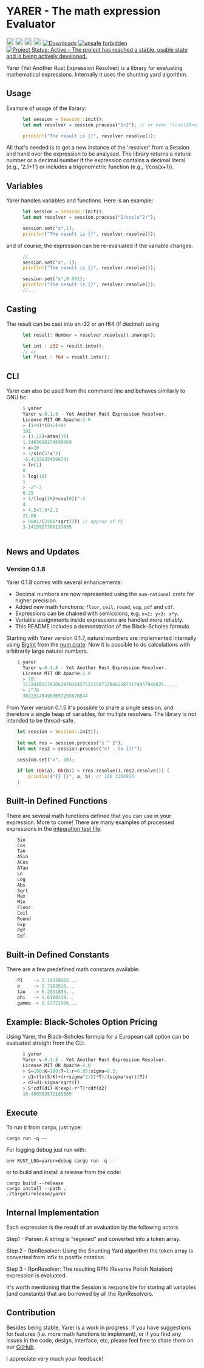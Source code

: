 
YARER - The math expression Evaluator
===========================

[<img alt="github" src="https://img.shields.io/badge/github-davassi/davassi?style=for-the-badge&labelColor=555555&logo=github" height="20">](https://github.com/davassi/yarer)
[<img alt="build status" src="https://github.com/davassi/yarer/actions/workflows/rust.yml/badge.svg" height="20">](https://github.com/davassi/yarer/actions?query=branch%3Amaster)
[<img alt="crates.io" src="https://img.shields.io/crates/v/yarer.svg?style=for-the-badge&color=fc8d62&logo=rust" height="20">](https://crates.io/crates/yarer)
[<img alt="docs.rs" src="https://img.shields.io/docsrs/yarer?style=for-the-badge&labelColor=555555&logo=docs.rs" height="20">](https://docs.rs/yarer)
[![Downloads](https://img.shields.io/crates/d/yarer.svg)](https://crates.io/crates/yarer)
[![unsafe forbidden](https://img.shields.io/badge/unsafe-forbidden-success.svg)](https://github.com/rust-secure-code/safety-dance/)
[![Project Status: Active – The project has reached a stable, usable state and is being actively developed.](https://www.repostatus.org/badges/latest/active.svg)](https://www.repostatus.org/#active)

Yarer (Yet Another Rust Expression Resolver) is a library for evaluating mathematical expressions. Internally it uses the shunting yard algorithm.

## Usage

Example of usage of the library:

```rust
      let session = Session::init();
      let mut resolver = session.process("1+2"); // or even "(cos(10+e)+3*sin(9/pi))^2" 

      println!("The result is {}", resolver.resolve());
```

All that's needed is to get a new instance of the 'resolver' from a Session and hand over the expression to be analysed.
The library returns a natural number or a decimal number if the expression contains a decimal literal (e.g., '2.1+1') or includes a trigonometric function (e.g., 1/cos(x+1)).

## Variables

Yarer handles variables and functions. Here is an example:

```rust
      let session = Session::init();
      let mut resolver = session.process("1/cos(x^2)");

      session.set("x",1);
      println!("The result is {}", resolver.resolve());
```

and of course, the expression can be re-evaluated if the variable changes.

```rust
      //...
      session.set("x",-1);
      println!("The result is {}", resolver.resolve());

      session.set("x",0.001); 
      println!("The result is {}", resolver.resolve());
      //...
```

## Casting

The result can be cast into an i32 or an f64 (if decimal) using

```rust
      let result: Number = resolver.resolve().unwrap();

      let int : i32 = result.into();
      // or
      let float : f64 = result.into();
```

## CLI

Yarer can also be used from the command line and behaves similarly to GNU bc

```rust
      $ yarer
      Yarer v.0.1.8 - Yet Another Rust Expression Resolver.
      License MIT OR Apache-2.0
      > (1+9)*(8+2)+0!
      101
      > (1./2)+atan(10)
      1.1483608274590869
      > x=10
      > 3/sin(5*x^2)
      -6.41338354698791
      > ln(1)
      0
      > log(10)
      1
      > -2^-2
      0.25
      > 1/(log(10)+cos(0))^-2
      4
      > 4.5+7.9*2.2
      21.88
      > 9801/(2206*sqrt(2)) // approx of PI
      3.1415927300133055
      
```
## News and Updates

### Version 0.1.8

Yarer 0.1.8 comes with several enhancements:

* Decimal numbers are now represented using the `num-rational` crate for higher precision.
* Added new math functions: `floor`, `ceil`, `round`, `exp`, `pdf` and `cdf`.
* Expressions can be chained with semicolons, e.g. `x=2; y=3; x*y`.
* Variable assignments inside expressions are handled more reliably.
* This README includes a demonstration of the Black–Scholes formula.

Starting with Yarer version 0.1.7, natural numbers are implemented internally using [BigInt](https://crates.io/crates/num-bigint) from the [num crate](https://crates.io/crates/num). Now it is possible to do calculations with arbitrarily large natural numbers.

```rust
    $ yarer
      Yarer v.0.1.8 - Yet Another Rust Expression Resolver.
      License MIT OR Apache-2.0
      > 78!
      1132428117820629783145752115873204622873174957948825.....
      > 2^78
      302231454903657293676544
```

From Yarer version 0.1.5 it's possible to share a single session, and therefore a single heap of variables, for multiple resolvers. The library is not intended to be thread-safe.

```rust
    let session = Session::init();
    
    let mut res = session.process("x ^ 2");
    let mut res2 = session.process("x! - (x-1)!");

    session.set("x", 10);
   
    if let (Ok(a), Ok(b)) = (res.resolve(),res2.resolve()) {
        println!("{} {}", a, b); // 100 3265920
    }
```

## Built-in Defined Functions

There are several math functions defined that you can use in your expression. More to come!
There are many examples of processed expressions in the [integration test file](https://github.com/davassi/yarer/blob/master/tests/integration_tests.rs).

```rust
    Sin
    Cos
    Tan
    ASin
    ACos
    ATan
    Ln
    Log
    Abs
    Sqrt
    Max
    Min
    Floor
    Ceil
    Round
    Exp
    Pdf
    Cdf
```

## Built-in Defined Constants

There are a few predefined math constants available:

```rust
    PI    -> 3.14159265...
    e     -> 2.7182818...
    tau   -> 6.2831853...
    phi   -> 1.6180339...
    gamma -> 0.57721566...
```

## Example: Black-Scholes Option Pricing

Using Yarer, the Black–Scholes formula for a European call option can be evaluated straight from the CLI.

```rust
      $ yarer
      Yarer v.0.1.8 - Yet Another Rust Expression Resolver.
      License MIT OR Apache-2.0
      > S=100;K=100;T=1;r=0.05;sigma=0.2;
      > d1=(ln(S/K)+(r+sigma^2/2)*T)/(sigma*sqrt(T))
      > d2=d1-sigma*sqrt(T)
      > S*cdf(d1)-K*exp(-r*T)*cdf(d2)
      10.450583572185565
```

## Execute

To run it from cargo, just type:

```console
cargo run -q -- 
```

For logging debug just run with:

```console
env RUST_LOG=yarer=debug cargo run -q -- 
```

or to build and install a release from the code:

```console
cargo build --release
cargo install --path .
./target/release/yarer
```

## Internal Implementation

Each expression is the result of an evaluation by the following actors

Step1 - Parser: A string is "regexed" and converted into a token array.

Step 2 - RpnResolver: Using the Shunting Yard algorithm the token array is converted from infix to postfix notation.

Step 3 - RpnResolver: The resulting RPN (Reverse Polish Notation) expression is evaluated.

It's worth mentioning that the Session is responsible for storing all variables (and constants) that are borrowed by all the RpnResolvers.

## Contribution

Besides being stable, Yarer is a work in progress. If you have suggestions for features (i.e. more math functions to implement), or if you find any issues in the code, design, interface, etc, please feel free to share them on our [GitHub](https://github.com/davassi/yarer/issues).

I appreciate very much your feedback!
